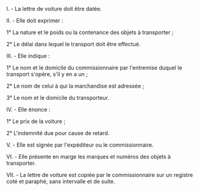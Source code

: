   
 I. - La lettre de voiture doit être datée.  

  
 II. - Elle doit exprimer :  

  
 1° La nature et le poids ou la contenance des objets à transporter ;  

  
 2° Le délai dans lequel le transport doit être effectué.  

  
 III. - Elle indique :  

  
 1° Le nom et le domicile du commissionnaire par l'entremise duquel le transport s'opère, s'il y en a un ;  

  
 2° Le nom de celui à qui la marchandise est adressée ;  

  
 3° Le nom et le domicile du transporteur.  

  
 IV. - Elle énonce :  

  
 1° Le prix de la voiture ;  

  
 2° L'indemnité due pour cause de retard.  

  
 V. - Elle est signée par l'expéditeur ou le commissionnaire.  

  
 VI. - Elle présente en marge les marques et numéros des objets à transporter.  

  
 VII. - La lettre de voiture est copiée par le commissionnaire sur un registre coté et paraphé, sans intervalle et de suite.  

